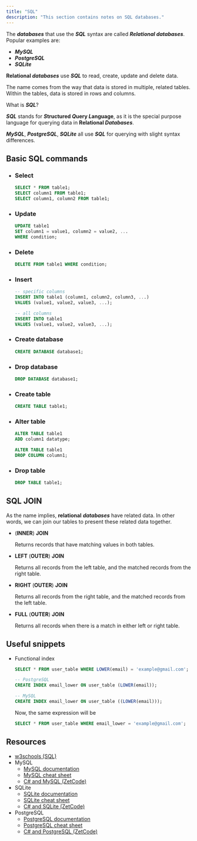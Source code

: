 ```yaml
---
title: "SQL"
description: "This section contains notes on SQL databases."
---
```


The ***databases*** that use the ***SQL*** syntax are called ***Relational databases***.
Popular examples are:

- ***MySQL***
- ***PostgreSQL***
- ***SQLite***

**Relational *databases*** use ***SQL*** to read, create, update and delete data.

The name comes from the way that data is stored in multiple, related tables. Within the tables, data is stored in rows and columns.

What is ***SQL***?

***SQL*** stands for ***S*tructured *Q*uery *L*anguage**, as it is the special purpose language for querying data in **Relational *Databases***.

***MySQL***, ***PostgreSQL***, ***SQLite*** all use ***SQL*** for querying with slight syntax differences.

## Basic SQL commands

- ### Select

  ```sql
  SELECT * FROM table1;
  SELECT column1 FROM table1;
  SELECT column1, column2 FROM table1;
  ```

- ### Update

  ```sql
  UPDATE table1
  SET column1 = value1, column2 = value2, ...
  WHERE condition;
  ```

- ### Delete

  ```sql
  DELETE FROM table1 WHERE condition;
  ```

- ### Insert

  ```sql
  -- specific columns
  INSERT INTO table1 (column1, column2, column3, ...)
  VALUES (value1, value2, value3, ...);

  -- all columns
  INSERT INTO table1
  VALUES (value1, value2, value3, ...);
  ```

- ### Create database

  ```sql
  CREATE DATABASE database1;
  ```

- ### Drop database

  ```sql
  DROP DATABASE database1;
  ```

- ### Create table

  ```sql
  CREATE TABLE table1;
  ```

- ### Alter table

  ```sql
  ALTER TABLE table1
  ADD column1 datatype;

  ALTER TABLE table1
  DROP COLUMN column1;
  ```

- ### Drop table

  ```sql
  DROP TABLE table1;
  ```

## SQL JOIN

As the name implies, **relational** ***databases*** have related data. In other words, we can join our tables to present these related data together.

- (**INNER**) **JOIN**

  Returns records that have matching values in both tables.
- **LEFT** (**OUTER**) **JOIN**

  Returns all records from the left table, and the matched records from the right table.
- **RIGHT** (**OUTER**) **JOIN**

  Returns all records from the right table, and the matched records from the left table.
- **FULL** (**OUTER**) **JOIN**

  Returns all records when there is a match in either left or right table.

## Useful snippets

- Functional index

  ```sql
  SELECT * FROM user_table WHERE LOWER(email) = 'example@gmail.com';

  -- PostgreSQL
  CREATE INDEX email_lower ON user_table (LOWER(email));

  -- MySQL
  CREATE INDEX email_lower ON user_table ((LOWER(email)));
  ```

  Now, the same expression will be

  ```sql
  SELECT * FROM user_table WHERE email_lower = 'example@gmail.com';
  ```

## Resources

- [w3schools (SQL)](https://www.w3schools.com/sql/default.asp)
- MySQL
  - [MySQL documentation](https://dev.mysql.com/doc/)
  - [MySQL cheat sheet](http://g2pc1.bu.edu/~qzpeng/manual/MySQL%20Commands.htm)
  - [C# and MySQL (ZetCode)](https://zetcode.com/csharp/mysql/)
- SQLite
  - [SQLite documentation](https://www.sqlite.org/docs.html)
  - [SQLite cheat sheet](https://www.sqlitetutorial.net/sqlite-cheat-sheet/)
  - [C# and SQLite (ZetCode)](https://zetcode.com/csharp/sqlite/)
- PostgreSQL
  - [PostgreSQL documentation](https://www.postgresql.org/docs/)
  - [PostgreSQL cheat sheet](https://postgrescheatsheet.com)
  - [C# and PostgreSQL (ZetCode)](https://zetcode.com/csharp/postgresql/)
